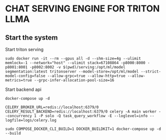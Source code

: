 # CHAT SERVING ENGINE FOR TRITON LLMA
## Start the system
Start triton serving
```
sudo docker run -it --rm --gpus all -d --shm-size=4g --ulimit memlock=-1 --network="host" --ulimit stack=67108864 -p8000:8000 -p8001:8001 -p8002:8002 -v $(pwd)/serving:/opt/ml/model segmentation:latest tritonserver --model-store=/opt/ml/model --strict-model-config=false --allow-grpc=true --allow-http=true --allow-metrics=true --grpc-infer-allocation-pool-size=16
```
Start backend api
```
docker-compose up -d
```


```
CELERY_BROKER_URL=redis://localhost:6379/0 CELERY_RESULT_BACKEND=redis://localhost:6379/0 celery -A main worker --concurrency 1 -P solo -Q task_query_workflow -E --loglevel=info --logfile=logs/celery.log
```


```
sudo COMPOSE_DOCKER_CLI_BUILD=1 DOCKER_BUILDKIT=1 docker-compose up -d --build
```